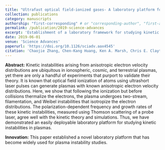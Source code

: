 ```yaml
---
title: "Ultrafast optical field-ionized gases- A laboratory platform for studying kinetic plasma instabilities"
collection: publications
category: manuscripts
authorship: "first-corresponding" # or "corresponding-author", "first-author", "first-corresponding", "co-author"
permalink: /publication/2019-science-advances
excerpt: 'Establishment of a laboratory framework for studying kinetic plasma instabilities using ultrafast optical field-ionized gases.'
date: 2019-06-01
venue: 'Science Advances'
paperurl: 'https://doi.org/10.1126/sciadv.aax4545'
citation: 'Chaojie Zhang, Chen-Kang Huang, Ken A. Marsh, Chris E. Clayton, Warren B. Mori, Chan Joshi, "Ultrafast optical field-ionized gases- A laboratory platform for studying kinetic plasma instabilities," <i>Sci. Advances</i> 5(6), eaax4545 (2019).'
---
```


**Abstract:** Kinetic instabilities arising from anisotropic electron velocity distributions are ubiquitous in ionospheric, cosmic, and terrestrial plasmas, yet there are only a handful of experiments that purport to validate their theory. It is known that optical field ionization of atoms using ultrashort laser pulses can generate plasmas with known anisotropic electron velocity distributions. Here, we show that following the ionization but before collisions thermalize the electrons, the plasma undergoes two-stream, filamentation, and Weibel instabilities that isotropize the electron distributions. The polarization-dependent frequency and growth rates of these kinetic instabilities, measured using Thomson scattering of a probe laser, agree well with the kinetic theory and simulations. Thus, we have demonstrated an easily deployable laboratory platform for studying kinetic instabilities in plasmas.

**Innovation:** This paper established a novel laboratory platform that has become widely used for plasma instability studies.
